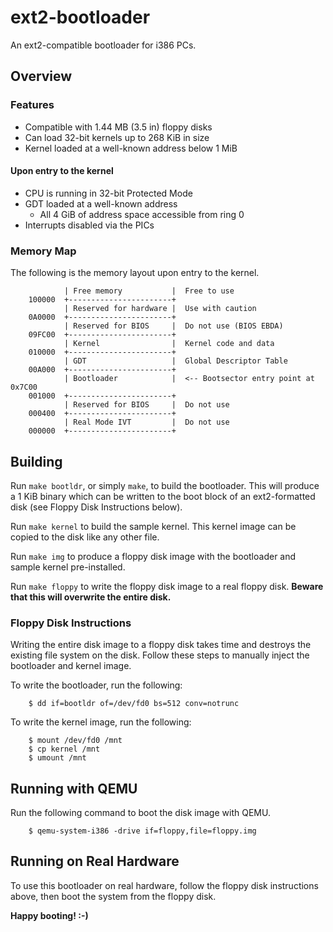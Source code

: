 # ext2-bootloader
An ext2-compatible bootloader for i386 PCs.

## Overview
### Features
  * Compatible with 1.44 MB (3.5 in) floppy disks
  * Can load 32-bit kernels up to 268 KiB in size
  * Kernel loaded at a well-known address below 1 MiB

#### Upon entry to the kernel
  * CPU is running in 32-bit Protected Mode
  * GDT loaded at a well-known address
      * All 4 GiB of address space accessible from ring 0
  * Interrupts disabled via the PICs

### Memory Map
The following is the memory layout upon entry to the kernel.

                | Free memory           |  Free to use
        100000  +-----------------------+
                | Reserved for hardware |  Use with caution
        0A0000  +-----------------------+
                | Reserved for BIOS     |  Do not use (BIOS EBDA)
        09FC00  +-----------------------+
                | Kernel                |  Kernel code and data
        010000  +-----------------------+
                | GDT                   |  Global Descriptor Table
        00A000  +-----------------------+
                | Bootloader            |  <-- Bootsector entry point at 0x7C00
        001000  +-----------------------+
                | Reserved for BIOS     |  Do not use
        000400  +-----------------------+
                | Real Mode IVT         |  Do not use
        000000  +-----------------------+

## Building
Run `make bootldr`, or simply `make`, to build the bootloader. This will
produce a 1 KiB binary which can be written to the boot block of an
ext2-formatted disk (see Floppy Disk Instructions below).

Run `make kernel` to build the sample kernel. This kernel image can be copied to
the disk like any other file.

Run `make img` to produce a floppy disk image with the bootloader and sample
kernel pre-installed.

Run `make floppy` to write the floppy disk image to a real floppy disk. **Beware
that this will overwrite the entire disk.**

### Floppy Disk Instructions
Writing the entire disk image to a floppy disk takes time and destroys the
existing file system on the disk. Follow these steps to manually inject the
bootloader and kernel image.

To write the bootloader, run the following:

        $ dd if=bootldr of=/dev/fd0 bs=512 conv=notrunc

To write the kernel image, run the following:

        $ mount /dev/fd0 /mnt
        $ cp kernel /mnt
        $ umount /mnt

## Running with QEMU
Run the following command to boot the disk image with QEMU.

        $ qemu-system-i386 -drive if=floppy,file=floppy.img

## Running on Real Hardware
To use this bootloader on real hardware, follow the floppy disk instructions
above, then boot the system from the floppy disk.

**Happy booting! :-)**

